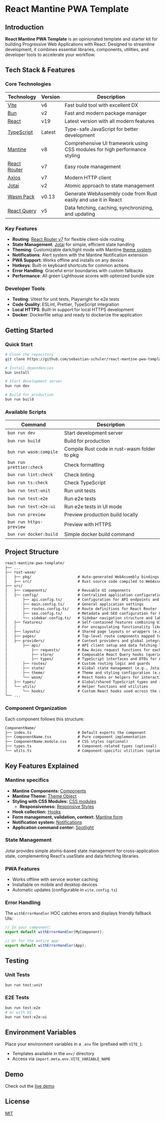 # React Mantine PWA Template

## Introduction

**React Mantine PWA Template** is an opinionated template and starter kit for building Progressive Web Applications with React. Designed to streamline development, it combines essential libraries, components, utilities, and developer tools to accelerate your workflow.

## Tech Stack & Features

### Core Technologies

| Technology                                         | Version | Description                                                               |
| -------------------------------------------------- | ------- | ------------------------------------------------------------------------- |
| [Vite](https://vitejs.dev/)                        | v6      | Fast build tool with excellent DX                                         |
| [Bun](https://bun.sh/)                             | v2      | Fast and modern package manager                                           |
| [React](https://react.dev/)                        | v19     | Latest version with all modern features                                   |
| [TypeScript](https://www.typescriptlang.org/)      | Latest  | Type-safe JavaScript for better development                               |
| [Mantine](https://mantine.dev)                     | v8      | Comprehensive UI framework using CSS modules for high performance styling |
| [React Router](https://reactrouter.com)            | v7      | Easy route management                                                     |
| [Axios](https://axios-http.com/)                   | v7      | Modern HTTP client                                                        |
| [Jotai](https://axios-http.com/)                   | v2      | Atomic approach to state management                                       |
| [Wasm Pack](https://github.com/rustwasm/wasm-pack) | v0.13   | Generate WebAssembly code from Rust easily and use it in React            |
| [React Query](https://tanstack.com/query)          | v5      | Data fetching, caching, synchronizing, and updating                       |

### Key Features

- **Routing**: [React Router v7](https://reactrouter.com/) for flexible client-side routing
- **State Management**: [Jotai](https://jotai.org/) for simple, efficient state handling
- **Theming**: Customizable dark/light mode with Mantine [theme system](https://mantine.dev/theming/theme-object/)
- **Notifications**: Alert system with the Mantine Notification extension
- **PWA Support**: Works offline and installs on any device
- **Hotkeys**: Built-in keyboard shortcuts for common actions
- **Error Handling**: Graceful error boundaries with custom fallbacks
- **Performance**: All green Lighthouse scores with optimized bundle size

### Developer Tools

- **Testing**: Vitest for unit tests, Playwright for e2e tests
- **Code Quality**: ESLint, Prettier, TypeScript integration
- **Local HTTPS**: Built-in support for local HTTPS development
- **Docker**: Dockerfile setup and ready to dockerize the application

## Getting Started

### Quick Start

```bash
# Clone the repository
git clone https://github.com/sebastian-schuler/react-mantine-pwa-template.git

# Install dependencies
bun install

# Start development server
bun run dev

# Build for production
bun run build
```

### Available Scripts

| Command                  | Description                                  |
| ------------------------ | -------------------------------------------- |
| `bun run dev`            | Start development server                     |
| `bun run build`          | Build for production                         |
| `bun run wasm:compile`   | Compile Rust code in rust-wasm folder to pkg |
| `bun run prettier:check` | Check formatting                             |
| `bun run lint:check`     | Check linting                                |
| `bun run ts:check`       | Check TypeScript                             |
| `bun run test:unit`      | Run unit tests                               |
| `bun run test:e2e`       | Run e2e tests                                |
| `bun run test:e2e:ui`    | Run e2e tests in UI mode                     |
| `bun run preview`        | Preview production build locally             |
| `bun run https-preview`  | Preview with HTTPS                           |
| `bun run docker:build`   | Simple docker build command                  |

## Project Structure

```txt
react-mantine-pwa-template/
├── ...
├── rust-wasm/
│   ├── pkg/                     # Auto-generated WebAssembly bindings (do not edit manually)
│   ├── src/                     # Rust source code compiled to WebAssembly
├── src/
│   ├── components/              # Reusable UI components
│   ├── config/                  # Centralized application configuration files
│       ├── api.config.ts/       # Configuration for API endpoints and options
│       ├── main.config.ts/      # General application settings
│       ├── routes.config.ts/    # Route definitions for React Router
│       ├── seo.config.ts/       # Metadata and SEO configuration for React Helmet
│       └── sidebar.config.ts/   # Sidebar navigation structure and labels
│   ├── features/                # Self-contained features combining UI, logic, and state
│   │                            # For encapsulating functionality like authentication, user profile, uploads, etc.
│   ├── layouts/                 # Shared page layouts or wrappers (e.g., dashboard shell)
│   ├── pages/                   # Top-level route components mapped to URLs
│   ├── providers/               # Context providers and global integrations
│       ├── api/                 # API client setup and data fetching layer
│           ├── requests/        # Raw Axios request functions for each endpoint
│           ├── store/           # Composable React Query hooks (queries, mutations)
│           ├── types/           # TypeScript interfaces and DTOs for API data contracts
│       ├── routes/              # Custom routing logic and guards
│       ├── state/               # Global state management (e.g., Jotai atoms)
│       ├── theme/               # Theme and styling configuration (e.g., Mantine)
│       └── wasm/                # React hooks or helpers for interacting with WebAssembly
│   ├── types/                   # Global/shared TypeScript types and interfaces
│   └── utils/                   # Helper functions and utilities
│       └── hooks/               # Custom React hooks used across the app
└── ...
```

### Component Organization

Each component follows this structure:

```txt
ComponentName/
├── index.ts                     # Default exports the component
├── ComponentName.tsx            # Pure component implementation
├── ComponentName.module.css     # CSS styles (optional)
├── types.ts                     # Component-related types (optional)
└── utils.ts                     # Component-specific utilities (optional)
```

## Key Features Explained

### Mantine specifics

- **Mantine Components:** [Components](https://mantine.dev/core/package/)
- **Mantine Theme:** [Theme Object](https://mantine.dev/theming/theme-object/)
- **Styling with CSS Modules:** [CSS modules](https://mantine.dev/styles/css-modules/)
  - **Responsiveness:** [Responsive Styles](https://mantine.dev/styles/responsive/)
- **Hook collection:** [Hooks](https://mantine.dev/hooks/package/)
- **Form management, validation, context:** [Mantine form](https://mantine.dev/form/package/)
- **Notification system:** [Notifications](https://mantine.dev/x/notifications/)
- **Application command center:** [Spotlight](https://mantine.dev/x/spotlight/)

### State Management

Jotai provides simple atoms-based state management for cross-application state, complementing React's useState and data fetching libraries.

### PWA Features

- Works offline with service worker caching
- Installable on mobile and desktop devices
- Automatic updates (configurable in `vite.config.ts`)

### Error Handling

The `withErrorHandler` HOC catches errors and displays friendly fallback UIs:

```jsx
// In your component:
export default withErrorHandler(MyComponent);

// Or for the entire app:
export default withErrorHandler(App);
```

## Testing

### Unit Tests

```bash
bun run test:unit
```

### E2E Tests

```bash
bun run test:e2e
# or with UI
bun run test:e2e:ui
```

## Environment Variables

Place your environment variables in a `.env` file (prefixed with `VITE_`):

- Templates available in the `env/` directory
- Access via `import.meta.env.VITE_VARIABLE_NAME`

## Demo

Check out the [live demo](https://example.com/)

## License

[MIT](./LICENSE)
